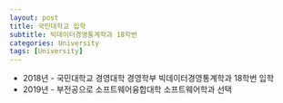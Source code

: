 ```yaml
---
layout: post
title: 국민대학교 입학
subtitle: 빅데이터경영통계학과 18학번
categories: University
tags: [University]
---
```


* 2018년 - 국민대학교 경영대학 경영학부 빅데이터경영통계학과 18학번 입학
* 2019년 - 부전공으로 소프트웨어융합대학 소프트웨어학과 선택